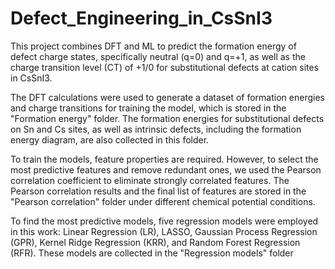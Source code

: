 # Defect_Engineering_in_CsSnI3
This project combines DFT and ML to predict the formation energy of defect charge states, specifically neutral (q=0) and q=+1, as well as the charge transition level (CT) of +1/0 for substitutional defects at cation sites in CsSnI3.

The DFT calculations were used to generate a dataset of formation energies and charge transitions for training the model, which is stored in the "Formation energy" folder. The formation energies for substitutional defects on Sn and Cs sites, as well as intrinsic defects, including the formation energy diagram, are also collected in this folder.

To train the models, feature properties are required. However, to select the most predictive features and remove redundant ones, we used the Pearson correlation coefficient to eliminate strongly correlated features. The Pearson correlation results and the final list of features are stored in the "Pearson correlation" folder under different chemical potential conditions.

To find the most predictive models, five regression models were employed in this work: Linear Regression (LR), LASSO, Gaussian Process Regression (GPR), Kernel Ridge Regression (KRR), and Random Forest Regression (RFR). These models are collected in the "Regression models" folder
